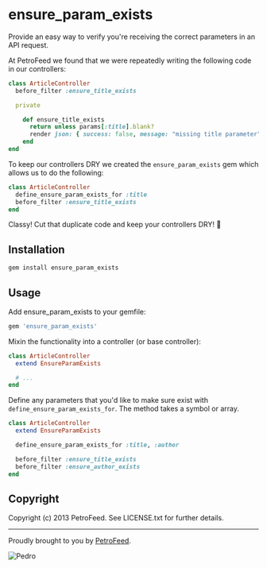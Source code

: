 # ensure_param_exists

Provide an easy way to verify you're receiving the correct parameters in an API request.

At PetroFeed we found that we were repeatedly writing the following code in our controllers:

```ruby
class ArticleController
  before_filter :ensure_title_exists

  private

    def ensure_title_exists
      return unless params[:title].blank?
      render json: { success: false, message: "missing title parameter" }, status: 422
    end
end
```

To keep our controllers DRY we created the `ensure_param_exists` gem which allows us to do the following:


```ruby
class ArticleController
  define_ensure_param_exists_for :title
  before_filter :ensure_title_exists
end
```

Classy! Cut that duplicate code and keep your controllers DRY! :hocho:

Installation
----

```ruby
gem install ensure_param_exists
```

Usage
----

Add ensure_param_exists to your gemfile:

```ruby
gem 'ensure_param_exists'
```

Mixin the functionality into a controller (or base controller):

```ruby
class ArticleController
  extend EnsureParamExists

  # ...
end
```

Define any parameters that you'd like to make sure exist with `define_ensure_param_exists_for`. The method takes a symbol or array.

```ruby
class ArticleController
  extend EnsureParamExists

  define_ensure_param_exists_for :title, :author

  before_filter :ensure_title_exists
  before_filter :ensure_author_exists
end
```

## Copyright

Copyright (c) 2013 PetroFeed. See LICENSE.txt for further details.

---

Proudly brought to you by [PetroFeed](http://PetroFeed.com).

![Pedro](https://www.petrofeed.com/img/company/pedro.png)
